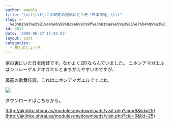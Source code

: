 ```yaml
---
author: ameblo
title: "\n\t\t\t\tこの時期の壁紙にどうぞ「日本雨蛙」\t\t"
slug: >-
  %e3%81%93%e3%81%ae%e6%99%82%e6%9c%9f%e3%81%ae%e5%a3%81%e7%b4%99%e3%81%ab%e3%81%a9%e3%81%86%e3%81%9e%e3%80%8c%e6%97%a5%e6%9c%ac%e9%9b%a8%e8%9b%99%e3%80%8d
id: 3817
date: '2009-06-27 17:42:55'
layout: post
categories:
  - 癒しのじょうろ
---
```


<span class="gphoto-photocaption-caption">家の裏にいた日本雨蛙<wbr>です。なかよく2匹な<wbr>らんでいました。 ニホンアマガエルはシ<wbr>ュレーゲルアオガエル<wbr>とまちがえやすいので<wbr>すが、</span>

<span class="gphoto-photocaption-caption">鼻筋の歌舞伎調<wbr>、これはニホンアマガ<wbr>エルですよね。</span>

![](http://lh5.ggpht.com/_i-EiteWa25w/SkXavFMjXuI/AAAAAAAAc_M/nfZxtoIWFFQ/s512/Wallpaper200907.jpg)

ダウンロードはこちらから。

[http://akihiko.shirai.as/modules/mydownloads/visit.php?cid=9&lid=25](http://akihiko.shirai.as/modules/mydownloads/visit.php?cid=9&lid=25)